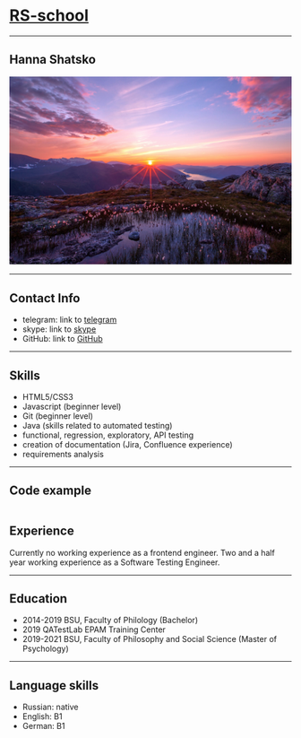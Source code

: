 # [RS-school](https://github.com/annia-anya/rsschool-cv/cv)
________________


## Hanna Shatsko
![N|Solid](./assets/elitefon.ru_17023.jpg)
________________

## Contact Info
- telegram: link to [telegram](https://t.me/annia_anya)
- skype: link to [skype](https://join.skype.com/invite/liKjy4KiEpmJ)
- GitHub: link to [GitHub](https://github.com/annia-anya)

________________
## Skills
- HTML5/CSS3
- Javascript (beginner level)
- Git (beginner level)
- Java (skills related to automated testing)
- functional, regression, exploratory, API testing
- creation of documentation (Jira, Confluence experience)
- requirements analysis
________________
## Code example
```sh

```

## Experience
Currently no working experience as a frontend engineer. Two and a half year working experience as a Software Testing Engineer. 
________________
## Education
- 2014-2019 BSU, Faculty of Philology (Bachelor)
- 2019 QATestLab EPAM Training Center
- 2019-2021 BSU, Faculty of Philosophy and Social Science (Master of Psychology)

__________________
## Language skills
- Russian: native
- English: B1
- German: B1




